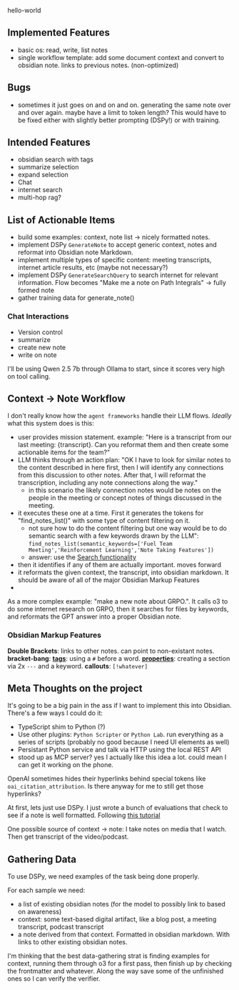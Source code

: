 hello-world



## Implemented Features
- basic os: read, write, list notes
- single workflow template: add some document context and convert to obsidian note. links to previous notes. (non-optimized)


## Bugs
- sometimes it just goes on and on and on. generating the same note over and over again. maybe have a limit to token length? This would have to be fixed either with slightly better prompting (DSPy!) or with training.

## Intended Features
- obsidian search with tags
- summarize selection
- expand selection
- Chat
- internet search
- multi-hop rag?


## List of Actionable Items
- build some examples: context, note list -> nicely formatted notes.
- implement DSPy `GenerateNote` to accept generic context, notes and reformat into Obsidian note Markdown.
- implement multiple types of specific content: meeting transcripts, internet article results, etc (maybe not necessary?)
- implement DSPy `GenerateSearchQuery` to search internet for relevant information. Flow becomes "Make me a note on Path Integrals" -> fully formed note
- gather training data for generate_note()




### Chat Interactions
- Version control
- summarize
- create new note
- write on note


I'll be using Qwen 2.5 7b through Ollama to start, since it scores very high on tool calling.

## Context -> Note Workflow
I don't really know how the `agent frameworks` handle their LLM flows. *Ideally* what this system does is this:
- user provides mission statement. example: "Here is a transcript from our last meeting: {transcript}. Can you reformat them and then create some actionable items for the team?"
- LLM thinks through an action plan: "OK I have to look for similar notes to the content described in here first, then I will identify any connections from this discussion to other notes. After that, I will reformat the transcription, including any note connections along the way."
  - in this scenario the likely connection notes would be notes on the people in the meeting or concept notes of things discussed in the meeting.
- it executes these one at a time. First it generates the tokens for "find_notes_list()" with some type of content filtering on it.
  - not sure how to do the content filtering but one way would be to do semantic search with a few keywords drawn by the LLM": `find_notes_list(semantic_keywords=['Fuel Team Meeting','Reinforcement Learning','Note Taking Features'])`
  - answer: use the [Search functionality](https://help.obsidian.md/plugins/search#Search+operators)
- then it identifies if any of them are actually important. moves forward
- it reformats the given context, the transcript, into obsidian markdown. It should be aware of all of the major Obsidian Markup Features
- 

As a more complex example: "make a new note about GRPO.". It calls o3 to do some internet research on GRPO, then it searches for files by keywords, and reformats the GPT answer into a proper Obsidian note.

### Obsidian Markup Features
**Double Brackets**: links to other notes. can point to non-existant notes.
**bracket-bang**:
[**tags**](https://help.obsidian.md/tags): using a `#` before a word. 
[**properties**](https://help.obsidian.md/properties): creating a section via 2x `---` and a keyword.
**callouts**: `[!whatever]`



## Meta Thoughts on the project
It's going to be a big pain in the ass if I want to implement this into Obsidian. There's a few ways I could do it:
- TypeScript shim to Python (?)
- Use other plugins: `Python Scripter` or `Python Lab`. run everything as a series of scripts (probably no good because I need UI elements as well)
- Persistant Python service and talk via HTTP using the local REST API
- stood up as MCP server? yes I actually like this idea a lot. could mean I can get it working on the phone.

OpenAI sometimes hides their hyperlinks behind special tokens like `oai_citation_attribution`. Is there anyway for me to still get those hyperlinks?

At first, lets just use DSPy. I just wrote a bunch of evaluations that check to see if a note is well formatted. Following [this tutorial](https://youtu.be/Hf6u4SDSFcg?si=KXiLvmisYm88lzkP&t=728)

One possible source of context -> note: I take notes on media that I watch. Then get transcript of the video/podcast. 



## Gathering Data

To use DSPy, we need examples of the task being done properly.

For each sample we need:
- a list of existing obsidian notes (for the model to possibly link to based on awareness)
- context: some text-based digital artifact, like a blog post, a meeting transcript, podcast transcript
- a note derived from that context. Formatted in obsidian markdown. With links to other existing obsidian notes.


I'm thinking that the best data-gathering strat is finding examples for context, running them through o3 for a first pass, then finish up by checking the frontmatter and whatever. Along the way save some of the unfinished ones so I can verify the verifier.